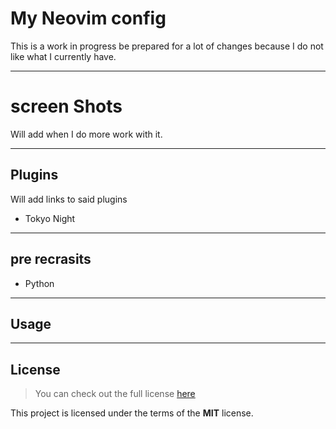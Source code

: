 My Neovim config
============

This is a work in progress be prepared for a lot of changes because I do not like what I currently have.

---

# screen Shots

Will add when I do more work with it.

---

## Plugins
Will add links to said plugins
- Tokyo Night

---

## pre recrasits 
- Python
---

## Usage

---

## License
>You can check out the full license [here](https://github.com/IgorAntun/node-chat/blob/master/LICENSE)

This project is licensed under the terms of the **MIT** license.

